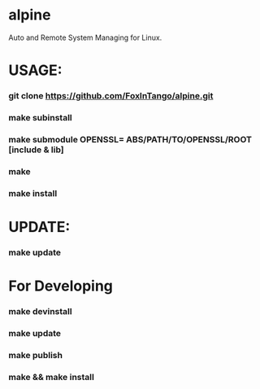 # alpine
Auto and Remote System Managing for Linux.

# USAGE:
###  git clone https://github.com/FoxInTango/alpine.git
###  make subinstall
###  make submodule OPENSSL= ABS/PATH/TO/OPENSSL/ROOT [include & lib]
###  make 
###  make install

# UPDATE:
###  make update

# For Developing
###  make devinstall 
###  make update
###  make publish

###  make && make install